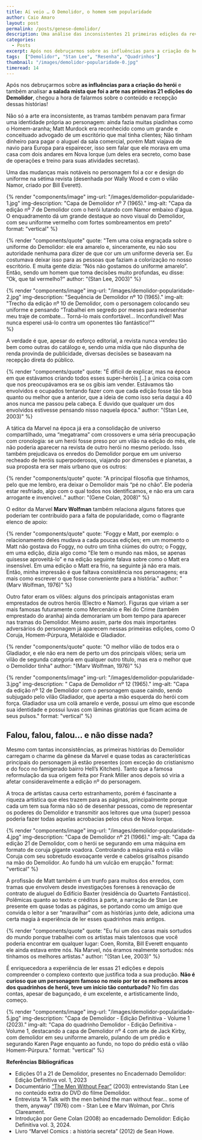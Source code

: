 ```yaml
---
title: Aí veio … O Demolidor, o homem sem popularidade
author: Caio Amaro
layout: post
permalink: /posts/genese-demolidor/
description: Uma análise das inconsistentes 21 primeiras edições da revista Demolidor e, finalmente, uma opinião. 
categories:
  - Posts
excerpt: Após nos debruçarmos sobre as influências para a criação do herói e também analisar a salada mista que foi a arte nas primeiras 21 edições do Demolidor, chegou a hora de falarmos sobre o conteúdo e recepção dessas histórias!
tags:  ["Demolidor", "Stan Lee", "Resenha", "Quadrinhos"]
thumbnail: "/images/demolidor-popularidade-0.jpg"
timeread: 14
---
```


Após nos debruçarmos sobre **as influências para a criação do herói** e também analisar **a salada mista que foi a arte nas primeiras 21 edições do Demolidor**, chegou a hora de falarmos sobre o conteúdo e recepção dessas histórias!

Não só a arte era inconsistente, as tramas também penavam para firmar uma identidade própria ao personagem: ainda fazia muitas piadinhas como o Homem-aranha; Matt Murdock era reconhecido como um grande e conceituado advogado de um escritório que mal tinha clientes; Não tinham dinheiro para pagar o aluguel da sala comercial, porém Matt viajava de navio para Europa para espairecer, isso sem falar que ele morava em uma casa com dois andares em Nova Iorque (um deles era secreto, como base de operações e treino para suas atividades secretas).

Uma das mudanças mais notáveis no personagem foi a cor e design do uniforme na sétima revista (desenhada por Wally Wood e com o vilão Namor, criado por Bill Everett).

{% render "components/image" 
img-url: "/images/demolidor-popularidade-1.jpg"
img-description: "Capa de Demolidor nº 7 (1965)."
img-alt: "Capa da edição nº 7 de Demolidor com o herói lutando com Namor embaixo d'água. O enquadramento dá um grande destaque ao novo visual do Demolidor, com seu uniforme vermelho com fortes sombreamentos em preto"  
format: "vertical" 
%}

{% render "components/quote" 
quote: "Tem uma coisa engraçada sobre o uniforme do Demolidor: ele era amarelo e, sinceramente, eu não sou autoridade nenhuma para dizer de que cor um um uniforme deveria ser. Eu costumava deixar isso para as pessoas que faziam a colorização no nosso escritório. E muita gente dizia: “Nós não gostamos do uniforme amarelo”. Então, sendo um homem que toma decisões muito profundas, eu disse: “Ok, que tal vermelho?"
author: "(Stan Lee, 2003)" 
%}

{% render "components/image" 
img-url: "/images/demolidor-popularidade-2.jpg"
img-description: "Sequência de Demolidor nº 10 (1965)."
img-alt: "Trecho da edição nº 10 de Demolidor, com o personagem colocando seu uniforme e pensando “Trabalhei em segredo por meses para redesenhar meu traje de combate... Torná-lo mais confortável... Inconfundível! Mas nunca esperei usá-lo contra um oponentes tão fantástico!”"  
%}

A verdade é que, apesar do esforço editorial, a revista nunca vendeu tão bem como outras do catálogo e, sendo uma mídia que não dispunha de renda provinda de publicidade, diversas decisões se baseavam na recepção direta do público.

{% render "components/quote" 
quote: "É difícil de explicar, mas na época em que estávamos criando todos esses super-heróis [..] a única coisa com que nos preocupávamos era se os gibis iam vender. Estávamos tão envolvidos e ocupados tentando fazer com que cada edição fosse tão boa quanto ou melhor que a anterior, que a ideia de como isso seria daqui a 40 anos nunca me passou pela cabeça. E duvido que qualquer um dos envolvidos estivesse pensando nisso naquela época."
author: "(Stan Lee, 2003)" 
%}

A tática da Marvel na época já era a consolidação de universo compartilhado, uma “megatrama” com crossovers e uma séria preocupação com cronologia: se um herói fosse preso por um vilão na edição do mês, ele não poderia aparecer na revista de outro herói no mesmo período. Isso também prejudicava os enredos do Demolidor porque em um universo recheado de heróis superpoderosos, viajando por dimensões e planetas, a sua proposta era ser mais urbano que os outros:

{% render "components/quote" 
quote: "A principal filosofia que tínhamos, pelo que me lembro, era deixar o Demolidor mais “pé no chão”. Ele poderia estar resfriado, algo com o qual todos nos identificamos, e não era um cara arrogante e invencível.."
author: "(Gene Colan, 2008)" 
%}

O editor da Marvel **Marv Wolfman** também relaciona alguns fatores que poderiam ter contribuído para a falta de popularidade, como o flagrante elenco de apoio:

{% render "components/quote" 
quote: "Foggy e Matt, por exemplo: o relacionamento deles mudava a cada poucas edições; em um momento o Matt não gostava do Foggy, no outro um tinha ciúmes do outro; o Foggy, em uma edição, dizia algo como "Ele tem o mundo nas mãos, se apenas quisesse aproveitá-lo” e na edição seguinte falava sobre como o Matt era insensível. Em uma edição o Matt era frio, na seguinte já não era mais. Então, minha impressão é que faltava consistência nos personagens; era mais como escrever o que fosse conveniente para a história."
author: "(Marv Wolfman, 1976)" 
%}

Outro fator eram os vilões: alguns dos principais antagonistas eram emprestados de outros heróis (Electro e Namor). Figuras que viriam a ser mais famosas futuramente como Mercenário e Rei do Crime (também emprestado do aranha) ainda demorariam um bom tempo para aparecer nas tramas do Demolidor. Mesmo assim, parte dos mais importantes adversários do personagem já aparecem nessas primeiras edições, como O Coruja, Homem-Púrpura, Metalóide e Gladiador.

{% render "components/quote" 
quote: "O melhor vilão de todos era o Gladiador, e ele não era nem de perto um dos principais vilões; seria um vilão de segunda categoria em qualquer outro título, mas era o melhor que o Demolidor tinha"
author: "(Marv Wolfman, 1976)" 
%}

{% render "components/image" 
img-url: "/images/demolidor-popularidade-3.jpg"
img-description: " Capa de Demolidor nº 12 (1965)."
img-alt: "Capa da edição nº 12 de Demolidor com o personagem quase caindo, sendo subjugado pelo vilão Gladiador, que aperta a mão esquerda do herói com força. Gladiador usa um colã amarelo e verde, possui um elmo que esconde sua identidade e possui luvas com lâminas giratórias que ficam acima de seus pulsos." 
format: "vertical" 
%}

## Falou, falou, falou… e não disse nada?

Mesmo com tantas inconsistências, as primeiras histórias do Demolidor carregam o charme da gênese da Marvel e quase todas as características principais do personagem já estão presentes (com exceção do cristianismo e do foco no famigerado bairro Hell’s Kitchen). Tanto que a famosa reformulação da sua origem feita por Frank Miller anos depois só viria a afetar consideravelmente a edição nº do personagem.

A troca de artistas causa certo estranhamento, porém é fascinante a riqueza artística que eles trazem para as páginas, principalmente porque cada um tem sua forma não só de desenhar pessoas, como de representar os poderes do Demolidor e transmitir aos leitores que uma (super) pessoa poderia fazer todas aquelas acrobacias pelos céus de Nova Iorque. 

{% render "components/image" 
img-url: "/images/demolidor-popularidade-4.jpg"
img-description: "Capa de Demolidor nº 21 (1966)."
img-alt: "Capa da edição 21 de Demolidor, com o herói se segurando em uma máquina em formato de coruja gigante voadora. Controlando a máquina está o vilão Coruja com seu sobretudo esvoaçante verde e cabelos grisalhos pisando na mão do Demolidor. Ao fundo há um vulcão em erupção." 
format: "vertical" 
%}

A profissão de Matt também é um trunfo para muitos dos enredos, com tramas que envolvem desde investigações forenses à renovação de contrato de aluguel do Edifício Baxter (residência do Quarteto Fantástico). Polêmicas quanto ao texto e créditos à parte, a narração de Stan Lee presente em quase todas as páginas, se portando como um amigo que convida o leitor a ser “maravilhar” com as histórias junto dele, adiciona uma certa magia à experiência de ler esses quadrinhos mais antigos.

{% render "components/quote" 
quote: "Eu fui um dos caras mais sortudos do mundo porque trabalhei com os artistas mais talentosos que você poderia encontrar em qualquer lugar: Coen, Romita, Bill Everett enquanto ele ainda estava entre nós. Na Marvel, nós éramos realmente sortudos: nós tínhamos os melhores artistas."
author: "(Stan Lee, 2003)" 
%}

É enriquecedora a experiência de ler essas 21 edições e depois compreender o complexo contexto que justifica toda a sua produção. **Não é curioso que um personagem famoso no meio por ter os melhores arcos dos quadrinhos de herói, teve um início tão conturbado?** No fim das contas, apesar de bagunçado, é um excelente, e artisticamente lindo, começo.

{% render "components/image" 
img-url: "/images/demolidor-popularidade-5.jpg"
img-description: "Capa de Demolidor - Edição Definitiva - Volume 1 (2023)."
img-alt: "Capa do quadrinho Demolidor - Edição Definitiva - Volume 1, destacando a capa de Demolidor nº 4 com arte de Jack Kirby, com demolidor em seu uniforme amarelo, pulando de um prédio e segurando Karen Page enquanto ao fundo, no topo do prédio está o vilão Homem-Púrpura." 
format: "vertical" 
%}

**Referências Bibliográficas**

- Edições 01 a 21 de Demolidor, presentes no Encadernado Demolidor: Edição Definitiva vol. 1, 2023
- Documentário [“The Men Without Fear”](https://www.youtube.com/watch?v=3C77agos7vg) (2003) entrevistando Stan Lee no conteúdo extra do DVD do filme Demolidor.
- Entrevista “A Talk with the men behind the man without fear… some of them, anyway”  (1976) com - Stan Lee e Marv Wolman, por Chris Clareament.
- Introdução por Gene Colan (2008) ao encadernado Demolidor: Edição Definitiva vol. 3, 2024.
- Livro “Marvel Comics : a história secreta” (2012) de Sean Howe.


